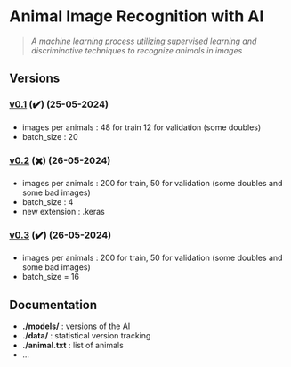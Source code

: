 # Animal Image Recognition with AI
> *A machine learning process utilizing supervised learning and discriminative techniques to recognize animals in images*

## Versions

### <ins>v0.1</ins> (✔️) (25-05-2024)
- images per animals : 48 for train 12 for validation (some doubles)
- batch_size : 20

### <ins>v0.2</ins> (✖️) (26-05-2024)
- images per animals : 200 for train, 50 for validation (some doubles and some bad images)
- batch_size : 4
- new extension : .keras

### <ins>v0.3</ins> (✔️) (26-05-2024)
- images per animals : 200 for train, 50 for validation (some doubles and some bad images)
- batch_size = 16

## Documentation

- **./models/** : versions of the AI
- **./data/** : statistical version tracking
- **./animal.txt** : list of animals
- ...
